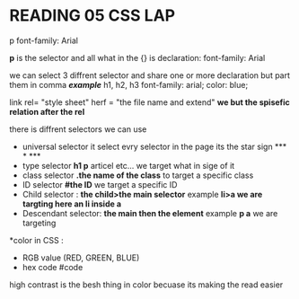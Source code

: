 # READING 05 CSS LAP

p 
    font-family: Arial 


**p** is the selector and all what in the {} is declaration: font-family: Arial 

we can select 3 diffrent selector and share one or more declaration but part them in comma ***example*** 
 h1, h2, h3 
    font-family: arial;
    color: blue;


link rel= "style sheet" herf = "the file name and extend"  **we but the spisefic relation after the rel**

there is diffrent selectors we can use 
- universal selector it select evry selector in the page its the star sign *** * *** 
- type selector **h1 p** articel etc... we target what in sige of it 
- class selector **.the name of the class** to target a specific class
- ID selector **#the ID** we target a specific ID
- Child selector : **the child>the main selector** example **li>a we are targting here an li inside a**
- Descendant selector: **the main then the element** example **p a** we are targeting 


*color in CSS :
- RGB value (RED, GREEN, BLUE)
- hex code #code 

high contrast is the besh thing in color becuase its making the read easier 
